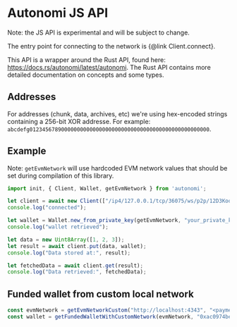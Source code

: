 # Autonomi JS API

Note: the JS API is experimental and will be subject to change.

The entry point for connecting to the network is {@link Client.connect}.

This API is a wrapper around the Rust API, found here: https://docs.rs/autonomi/latest/autonomi. The Rust API contains more detailed documentation on concepts and some types.

## Addresses

For addresses (chunk, data, archives, etc) we're using hex-encoded strings containing a 256-bit XOR addresse. For example: `abcdefg012345678900000000000000000000000000000000000000000000000`.

## Example

Note: `getEvmNetwork` will use hardcoded EVM network values that should be set during compilation of this library.

```javascript
import init, { Client, Wallet, getEvmNetwork } from 'autonomi';

let client = await new Client(["/ip4/127.0.0.1/tcp/36075/ws/p2p/12D3KooWALb...BhDAfJY"]);
console.log("connected");

let wallet = Wallet.new_from_private_key(getEvmNetwork, "your_private_key_here");
console.log("wallet retrieved");

let data = new Uint8Array([1, 2, 3]);
let result = await client.put(data, wallet);
console.log("Data stored at:", result);

let fetchedData = await client.get(result);
console.log("Data retrieved:", fetchedData);
```

## Funded wallet from custom local network

```js
const evmNetwork = getEvmNetworkCustom("http://localhost:4343", "<payment token addr>", "<data payments addr>");
const wallet = getFundedWalletWithCustomNetwork(evmNetwork, "0xac0974bec39a17e36ba4a6b4d238ff944bacb478cbed5efcae784d7bf4f2ff80");
```
